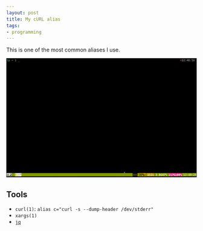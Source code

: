 ```yaml
---
layout: post
title: My cURL alias
tags:
- programming
---
```


This is one of the most common aliases I use.

[![`curl` alias][img]][img]

[img]: /images/2014/curl-alias.gif

## Tools

* `curl(1)`: `alias c="curl -s --dump-header /dev/stderr"`
* `xargs(1)`
* [`jq`]

[`jq`]: http://stedolan.github.io/jq/
